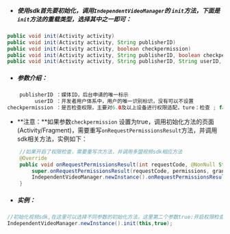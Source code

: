* ##### 使用sdk首先要初始化，调用`IndependentVideoManager`的 `init`方法，下面是`init`方法的重载类型，选择其中之一即可：

```java
public void init(Activity activity)
public void init(Activity activity, String publisherID)
public void init(Activity activity, boolean checkpermission)
public void init(Activity activity, String publisherID, boolean checkpermission)
public void init(Activity activity, String publisherID, String userID, boolean checkpermission)
```

* ##### **参数介绍：**

```java
    publisherID ：媒体ID，后台申请的唯一标示
         userID ：开发者用户体系中，用户的唯一识别标识，没有可以不设置
checkpermission ：是否检查权限，主要对6.0及以上设备进行权限适配，ture：检查 ; false:不检查。 默认检查。不需要检查权限，则传入false
```

* **注意：**如果参数`checkpermission` 设置为true，调用初始化方法的页面\(Activity/Fragment\)，需要重写`onRequestPermissionsResult`方法，并调用sdk相关方法，实例如下：

```java
    //如果开启了权限检查，需要重写次方法，并调用多盟视频sdk相应方法
    @Override
    public void onRequestPermissionsResult(int requestCode, @NonNull String[] permissions, @NonNull int[] grantResults) {
        super.onRequestPermissionsResult(requestCode, permissions, grantResults);
        IndependentVideoManager.newInstance().onRequestPermissionsResult(requestCode,permissions,grantResults);
    }
```

* ##### 实例：

```java
//初始化视频sdk,在这里可以选择不同参数的初始化方法，这里第二个参数true:开启权限检查 false:关闭权限检查（默认是true）
IndependentVideoManager.newInstance().init(this,true);
```

##### 



